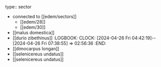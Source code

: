 type:: sector

- connected to [[edem/sectors]]
	- [[edem/28]]
	- [[edem/30]]
- [[malus domestica]]
- [[durio zibethinus]]
  :LOGBOOK:
  CLOCK: [2024-04-26 Fri 04:42:19]--[2024-04-26 Fri 07:38:55] =>  02:56:36
  :END:
- [[dimocarpus longan]]
- [[selenicereus undatus]]
- [[selenicereus undatus]]